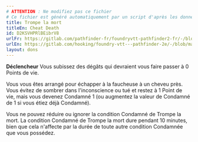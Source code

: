 ```yaml
---
# ATTENTION : Ne modifiez pas ce fichier
# Ce fichier est généré automatiquement par un script d'après les données du module Foundry VTT officiel et de sa traduction
title: Trompe la mort
titleEn: Cheat Death
id: D2KSVHPRlBEibrV8
urlFr: https://gitlab.com/pathfinder-fr/foundryvtt-pathfinder2-fr/-/blob/master/data/feats/D2KSVHPRlBEibrV8.htm
urlEn: https://gitlab.com/hooking/foundry-vtt---pathfinder-2e/-/blob/master/packs/data/feats.db/cheat-death.json
layout: dons
---
```

**Déclencheur** Vous subissez des dégâts qui devraient vous faire passer à 0 Points de vie.

Vous vous êtes arrangé pour échapper à la faucheuse à un cheveu près. Vous évitez de sombrer dans l'inconscience ou tué et restez à 1 Point de vie, mais vous devenez <a class="entity-link" data-pack="pf2e.conditionspf2e" data-id="3uh1r86TzbQvosxv" draggable="true"><i class="fas fa-book-open"></i>Condamné</a> 1 (ou augmentez la valeur de Condamné de 1 si vous étiez déjà Condamné).

Vous ne pouvez réduire ou ignorer la condition Condamné de Trompe la mort. La condition Condamné de Trompe la mort dure pendant 10 minutes, bien que cela n'affecte par la durée de toute autre condition Condamnée que vous possédez.
